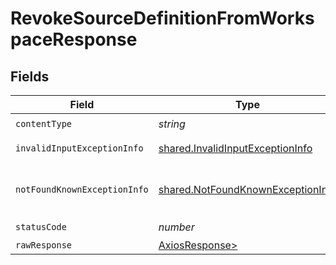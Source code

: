 # RevokeSourceDefinitionFromWorkspaceResponse


## Fields

| Field                                                                                  | Type                                                                                   | Required                                                                               | Description                                                                            |
| -------------------------------------------------------------------------------------- | -------------------------------------------------------------------------------------- | -------------------------------------------------------------------------------------- | -------------------------------------------------------------------------------------- |
| `contentType`                                                                          | *string*                                                                               | :heavy_check_mark:                                                                     | N/A                                                                                    |
| `invalidInputExceptionInfo`                                                            | [shared.InvalidInputExceptionInfo](../../models/shared/invalidinputexceptioninfo.md)   | :heavy_minus_sign:                                                                     | Input failed validation                                                                |
| `notFoundKnownExceptionInfo`                                                           | [shared.NotFoundKnownExceptionInfo](../../models/shared/notfoundknownexceptioninfo.md) | :heavy_minus_sign:                                                                     | Object with given id was not found.                                                    |
| `statusCode`                                                                           | *number*                                                                               | :heavy_check_mark:                                                                     | N/A                                                                                    |
| `rawResponse`                                                                          | [AxiosResponse>](https://axios-http.com/docs/res_schema)                               | :heavy_minus_sign:                                                                     | N/A                                                                                    |